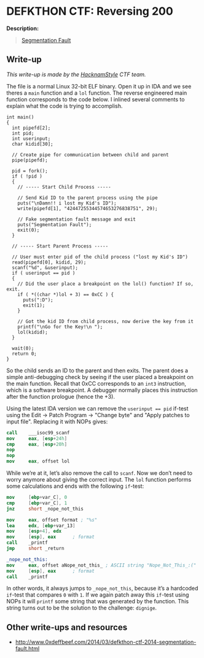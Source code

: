 # DEFKTHON CTF: Reversing 200

**Description:**

> [Segmentation Fault](200)

## Write-up

_This write-up is made by the [HacknamStyle](http://hacknamstyle.net/) CTF team._

The file is a normal Linux 32-bit ELF binary. Open it up in IDA and we see theres a `main` function and a `lol` function. The reverse engineered main function corresponds to the code below. I inlined several comments to explain what the code is trying to accomplish.

```
int main()
{
  int pipefd[2];
  int pid;
  int userinput;
  char kidid[30];

  // Create pipe for communication between child and parent
  pipe(pipefd);

  pid = fork();
  if ( !pid )
  {
    // ----- Start Child Process -----

    // Send Kid ID to the parent process using the pipe
    puts("\nDamn!! i lost my Kid's ID");
    write(pipefd[1], "42447255344574653276838751", 29);

    // Fake segmentation fault message and exit
    puts("Segmentation Fault");
    exit(0);
  }

  // ----- Start Parent Process -----

  // User must enter pid of the child process ("lost my Kid's ID")
  read(pipefd[0], kidid, 29);
  scanf("%d", &userinput);
  if ( userinput == pid )
  {
    // Did the user place a breakpoint on the lol() function? If so, exit.
    if ( *((char *)lol + 3) == 0xCC ) {
      puts(":D");
      exit(1);
    }

    // Got the kid ID from child process, now derive the key from it
    printf("\nGo for the Key!\n ");
    lol(kidid);
  }

  wait(0);
  return 0;
}
```

So the child sends an ID to the parent and then exits. The parent does a simple anti-debugging check by seeing if the user placed a breakpoint on the main function. Recall that 0xCC corresponds to an `int3` instruction, which is a software breakpoint. A debugger normally places this instruction after the function prologue (hence the +3).

Using the latest IDA version we can remove the `userinput == pid` if-test using the Edit -> Patch Program -> "Change byte" and "Apply patches to input file". Replacing it with NOPs gives:

```nasm
call    ___isoc99_scanf
mov     eax, [esp+24h]
cmp     eax, [esp+20h]
nop
nop
mov     eax, offset lol
```

While we’re at it, let’s also remove the call to `scanf`. Now we don’t need to worry anymore about giving the correct input. The `lol` function performs some calculations and ends with the following `if`-test:

```nasm
mov     [ebp+var_C], 0
cmp     [ebp+var_C], 1
jnz     short _nope_not_this

mov     eax, offset format ; "%s"
lea     edx, [ebp+var_13]
mov     [esp+4], edx
mov     [esp], eax      ; format
call    _printf
jmp     short _return

_nope_not_this:
mov     eax, offset aNope_not_this_ ; ASCII string "Nope_Not_This_:("
mov     [esp], eax      ; format
call    _printf
```

In other words, it always jumps to `_nope_not_this`, because it’s a hardcoded `if`-test that compares `0` with `1`. If we again patch away this `if`-test using NOPs it will `printf` some string that was generated by the function. This string turns out to be the solution to the challenge: `dignige`.

## Other write-ups and resources

* <http://www.0xdeffbeef.com/2014/03/defkthon-ctf-2014-segmentation-fault.html>

